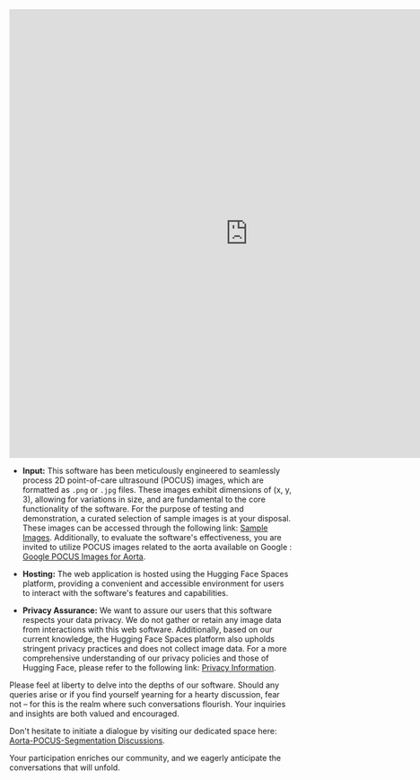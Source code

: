 <iframe src="https://sumit-ai-ml-sam-with-yolo.hf.space" frameborder="0" width="850" height="800" ></iframe>


- **Input:**
This software has been meticulously engineered to seamlessly process 2D point-of-care ultrasound (POCUS) images, which are formatted as `.png` or `.jpg` files. These images exhibit dimensions of (x, y, 3), allowing for variations in size, and are fundamental to the core functionality of the software.
For the purpose of testing and demonstration, a curated selection of sample images is at your disposal. These images can be accessed through the following link: [Sample Images](https://github.com/sumit-ai-ml/Aorta-POCUS-Segmentation/tree/main/sample%20images). Additionally, to evaluate the software's effectiveness, you are invited to utilize POCUS images related to the aorta available on Google : [Google POCUS Images for Aorta](https://www.google.com/search?q=pocus+images+aorta&sca_esv=559361602&rlz=1C1YTUH_enDK1050DK1050&tbm=isch&sxsrf=AB5stBgxduktWZ28njA2vmgGVMG-Cec8mw:1692792001968&source=lnms&sa=X&ved=2ahUKEwixrtLP3fKAAxWxhf0HHfO_BU8Q_AUoAXoECAEQAw&biw=1706&bih=830&dpr=2.25#imgrc=_D035UwnOBy-4M).

- **Hosting:**
The web application is hosted using the Hugging Face Spaces platform, providing a convenient and accessible environment for users to interact with the software's features and capabilities.

- **Privacy Assurance:**
We want to assure our users that this software respects your data privacy. We do not gather or retain any image data from interactions with this web software. Additionally, based on our current knowledge, the Hugging Face Spaces platform also upholds stringent privacy practices and does not collect image data. For a more comprehensive understanding of our privacy policies and those of Hugging Face, please refer to the following link: [Privacy Information](https://huggingface.co/docs/inference-endpoints/security). 

Please feel at liberty to delve into the depths of our software. Should any queries arise or if you find yourself yearning for a hearty discussion, fear not – for this is the realm where such conversations flourish. Your inquiries and insights are both valued and encouraged.

Don't hesitate to initiate a dialogue by visiting our dedicated space here: [Aorta-POCUS-Segmentation Discussions](https://github.com/sumit-ai-ml/Aorta-POCUS-Segmentation/discussions/1).

Your participation enriches our community, and we eagerly anticipate the conversations that will unfold.

